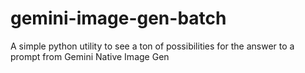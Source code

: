 # gemini-image-gen-batch
A simple python utility to see a ton of possibilities for the answer to a prompt from Gemini Native Image Gen
